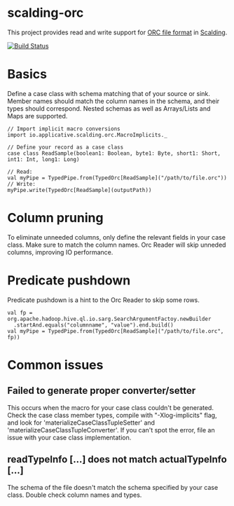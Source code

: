 scalding-orc
============

This project provides read and write support for [ORC file format](https://orc.apache.org/) in [Scalding](https://gihub.com/twitter/scalding/).

[![Build Status](https://travis-ci.org/applctv/scalding-orc.svg?branch=master)](https://travis-ci.org/applctv/scalding-orc)

# Basics
Define a case class with schema matching that of your source or sink. Member names should match the column names in the schema, and their types should correspond.
Nested schemas as well as Arrays/Lists and Maps are supported.

```
// Import implicit macro conversions
import io.applicative.scalding.orc.MacroImplicits._

// Define your record as a case class
case class ReadSample(boolean1: Boolean, byte1: Byte, short1: Short, int1: Int, long1: Long)

// Read:
val myPipe = TypedPipe.from(TypedOrc[ReadSample]("/path/to/file.orc"))
// Write:
myPipe.write(TypedOrc[ReadSample](outputPath))
```

# Column pruning
To eliminate unneeded columns, only define the relevant fields in your case class. Make sure to match the column names. Orc Reader will skip unneded columns, improving IO performance.

# Predicate pushdown

Predicate pushdown is a hint to the Orc Reader to skip some rows.

```
val fp = org.apache.hadoop.hive.ql.io.sarg.SearchArgumentFactoy.newBuilder
  .startAnd.equals("columnname", "value").end.build()
val myPipe = TypedPipe.from(TypedOrc[ReadSample]("/path/to/file.orc", fp))

```

# Common issues

## Failed to generate proper converter/setter

This occurs when the macro for your case class couldn't be generated. Check the case class member types, compile with "-Xlog-implicits" flag, and look for 'materializeCaseClassTupleSetter' and 'materializeCaseClassTupleConverter'. If you can't spot the error, file an issue with your case class implementation.

## readTypeInfo [...] does not match actualTypeInfo [...]

The schema of the file doesn't match the schema specified by your case class. Double check column names and types.
